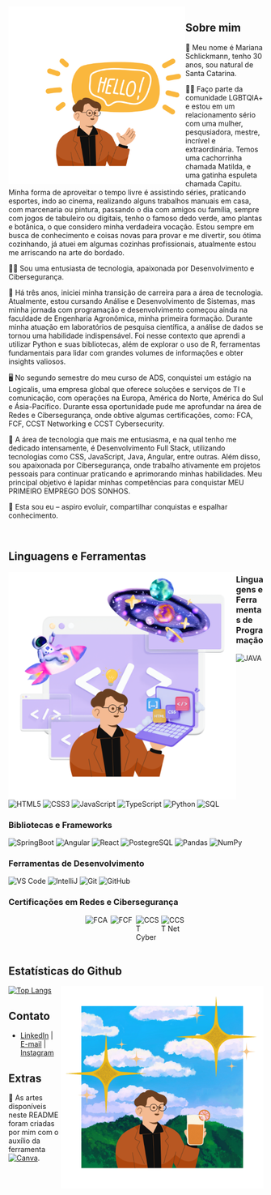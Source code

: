 <div>
<img align="left" alt="Mariana-Schlick-Hello" height="350" width="350" src="./me.png">
</div>

## Sobre mim

💖 Meu nome é Mariana Schlickmann, tenho 30 anos, sou natural de Santa Catarina.

🏳️‍🌈 Faço parte da comunidade LGBTQIA+ e estou em um relacionamento sério com uma mulher, pesqusiadora, mestre, incrível e extraordinária. Temos uma cachorrinha chamada Matilda, e uma gatinha espuleta chamada Capitu. Minha forma de aproveitar o tempo livre é assistindo séries, praticando esportes, indo ao cinema, realizando alguns trabalhos manuais em casa, com marcenaria ou pintura, passando o dia com amigos ou família, sempre com jogos de tabuleiro ou digitais, tenho o famoso dedo verde, amo plantas e botânica, o que considero minha verdadeira vocação. Estou sempre em busca de conhecimento e coisas novas para provar e me divertir, sou ótima cozinhando, já atuei em algumas cozinhas profissionais, atualmente estou me arriscando na arte do bordado.

👩‍💻  Sou uma entusiasta de tecnologia, apaixonada por Desenvolvimento e Cibersegurança.

🌱  Há três anos, iniciei minha transição de carreira para a área de tecnologia. Atualmente, estou cursando Análise e Desenvolvimento de Sistemas, mas minha jornada com programação e desenvolvimento começou ainda na faculdade de Engenharia Agronômica, minha primeira formação. Durante minha atuação em laboratórios de pesquisa científica, a análise de dados se tornou uma habilidade indispensável. Foi nesse contexto que aprendi a utilizar Python e suas bibliotecas, além de explorar o uso de R, ferramentas fundamentais para lidar com grandes volumes de informações e obter insights valiosos.

🖥️ No segundo semestre do meu curso de ADS, conquistei um estágio na Logicalis, uma empresa global que oferece soluções e serviços de TI e comunicação, com operações na Europa, América do Norte, América do Sul e Ásia-Pacífico. Durante essa oportunidade pude me aprofundar na área de Redes e Cibersegurança, onde obtive algumas certificações, como: FCA, FCF, CCST Networking e CCST Cybersecurity.
 
💼 A área de tecnologia que mais me entusiasma, e na qual tenho me dedicado intensamente, é Desenvolvimento Full Stack, utilizando tecnologias como CSS, JavaScript, Java, Angular, entre outras. Além disso, sou apaixonada por Cibersegurança, onde trabalho ativamente em projetos pessoais para continuar praticando e aprimorando minhas habilidades. Meu principal objetivo é lapidar minhas competências para conquistar MEU PRIMEIRO EMPREGO DOS SONHOS.

🚀 Esta sou eu – aspiro evoluir, compartilhar conquistas e espalhar conhecimento.

<br/>

## Linguagens e Ferramentas

<div>
<img align="left" alt="Mariana-Schlick-Dev" height="450" width="450" src="./dev.png">
</div>

### Linguagens e Ferramentas de Programação

![JAVA](https://img.shields.io/badge/Java-ED8B00?style=flat-square&logo=openjdk&logoColor=white)
![HTML5](https://img.shields.io/badge/-HTML5-E34F26?style=flat-square&logo=html5&logoColor=white)
![CSS3](https://img.shields.io/badge/-CSS3-1572B6?style=flat-square&logo=css3&logoColor=white)
![JavaScript](https://img.shields.io/badge/-JavaScript-F7DF1E?style=flat-square&logo=javascript&logoColor=black)
![TypeScript](https://img.shields.io/badge/-TypeScript-3178C6?style=flat-square&logo=typescript&logoColor=white)
![Python](https://img.shields.io/badge/-Python-3776AB?style=flat-square&logo=python&logoColor=white)
![SQL](https://img.shields.io/badge/-SQL-4479A1?style=flat-square&logo=postgresql&logoColor=white)

### Bibliotecas e Frameworks

![SpringBoot](https://img.shields.io/badge/SpringBoot-6DB33F?style=flat-square&logo=Spring&logoColor=white)
![Angular](https://img.shields.io/badge/-Angular-DD0031?style=flat-square&logo=angular&logoColor=white)
![React](https://img.shields.io/badge/-React-61DAFB?style=flat-square&logo=react&logoColor=white)
![PostegreSQL](https://img.shields.io/badge/postgresql-4169e1?style=flat-square&logo=postgresql&logoColor=white)
![Pandas](https://img.shields.io/badge/-Pandas-150458?style=flat-square&logo=pandas&logoColor=white)
![NumPy](https://img.shields.io/badge/-NumPy-013243?style=flat-square&logo=numpy&logoColor=white)

### Ferramentas de Desenvolvimento

![VS Code](https://img.shields.io/badge/-VS%20Code-007ACC?style=flat-square&logo=visual-studio-code&logoColor=white)
![IntelliJ](https://img.shields.io/badge/Intellij%20Idea-000?style=flat-square&logo=intellij-idea&style=for-the-badge)
![Git](https://img.shields.io/badge/-Git-F05032?style=flat-square&logo=git&logoColor=white)
![GitHub](https://img.shields.io/badge/-GitHub-181717?style=flat-square&logo=github&logoColor=white)

### Certificações em Redes e Cibersegurança

<div style="display: flex; justify-content: center; gap: 10;">
 <img src="https://images.credly.com/images/20082fc1-94af-4773-9df0-28856b566748/image.png" alt="FCA" width="50"/>
 <img src="https://cercoltd.com/news/wp-content/uploads/2023/12/icon-nse-fund-cybersecurity-1024x1024.png" alt="FCF" width="50"/>
 <img src="https://images.credly.com/images/daf36702-99d0-4ebb-9788-ba7ac797cc8e/image.png" alt="CCST Cyber" width="50"/>
 <img src="https://images.credly.com/images/57d88bab-75be-4400-a2fd-dbfa8e2b056e/twitter_thumb_201604_image.png" alt="CCST Net" width="50"/>
</div>

<br/>

## Estatísticas do Github

<div>
<img align="right" alt="Mariana-Schlick-Enjoy" src="./enjoy.png" height="400" width="400">
</div>

[![Top Langs](https://github-readme-stats.vercel.app/api/top-langs/?username=anuraghazra&layout=donut-vertical)](https://github.com/anuraghazra/github-readme-stats)

## Contato  

- [LinkedIn](https://linkedin.com/in/marianaschlickmann) | [E-mail](mailto:mariana.silva@email.com) | [Instagram](https://instagram.com/mariana.schlick)

## Extras

🎨 As artes disponíveis neste README foram criadas por mim com o auxílio da ferramenta [![Canva](https://img.shields.io/badge/Canva-FF6F00?style=flat&logo=canva&logoColor=white)](https://www.canva.com).
